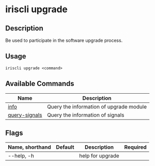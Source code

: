 # iriscli upgrade

## Description

Be used to participate in the software upgrade process.

## Usage

```shell
iriscli upgrade <command>
```

## Available Commands

| Name          | Description                           |
| ------------- | ------------------------------------- |
| [info](info.md)                   | Query the information of upgrade module |
|[query-signals](query-signals.md)|Query the information of signals     |

## Flags

| Name, shorthand | Default | Description      | Required |
| --------------- | ------- | ---------------- | -------- |
| --help, -h      |         | help for upgrade |          |
